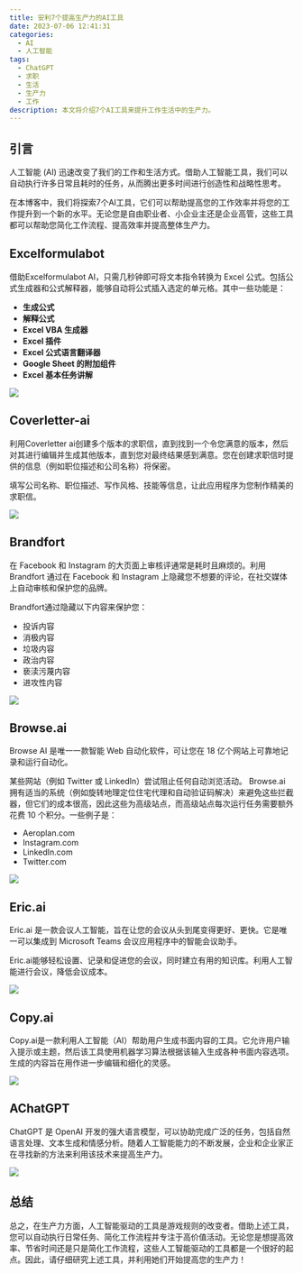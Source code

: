 ```yaml
---
title: 安利7个提高生产力的AI工具
date: 2023-07-06 12:41:31
categories:
  - AI
  - 人工智能
tags:
  - ChatGPT
  - 求职
  - 生活
  - 生产力
  - 工作
description: 本文将介绍7个AI工具来提升工作生活中的生产力。
---
```


## 引言

人工智能 (AI) 迅速改变了我们的工作和生活方式。借助人工智能工具，我们可以自动执行许多日常且耗时的任务，从而腾出更多时间进行创造性和战略性思考。

在本博客中，我们将探索7个AI工具，它们可以帮助提高您的工作效率并将您的工作提升到一个新的水平。无论您是自由职业者、小企业主还是企业高管，这些工具都可以帮助您简化工作流程、提高效率并提高整体生产力。

## Excelformulabot

借助Excelformulabot AI，只需几秒钟即可将文本指令转换为 Excel 公式。包括公式生成器和公式解释器，能够自动将公式插入选定的单元格。其中一些功能是：

- **生成公式**
- **解释公式**
- **Excel VBA 生成器**
- **Excel 插件**
- **Excel 公式语言翻译器**
- **Google Sheet 的附加组件**
- **Excel 基本任务讲解**

![](https://s2.loli.net/2023/07/25/875xutzTE36VZKn.png)

## Coverletter-ai

利用Coverletter ai创建多个版本的求职信，直到找到一个令您满意的版本，然后对其进行编辑并生成其他版本，直到您对最终结果感到满意。您在创建求职信时提供的信息（例如职位描述和公司名称）将保密。

填写公司名称、职位描述、写作风格、技能等信息，让此应用程序为您制作精美的求职信。

![](https://s2.loli.net/2023/07/25/Q7fge1rULh3I9Y4.png)

## Brandfort

在 Facebook 和 Instagram 的大页面上审核评通常是耗时且麻烦的。利用Brandfort 通过在 Facebook 和 Instagram 上隐藏您不想要的评论，在社交媒体上自动审核和保护您的品牌。

Brandfort通过隐藏以下内容来保护您：

- 投诉内容
- 消极内容
- 垃圾内容
- 政治内容
- 亵渎污蔑内容
- 进攻性内容

![](https://s2.loli.net/2023/07/25/NudrcbzIYVqtElR.png)

## Browse.ai

Browse AI 是唯一一款智能 Web 自动化软件，可让您在 18 亿个网站上可靠地记录和运行自动化。

某些网站（例如 Twitter 或 LinkedIn）尝试阻止任何自动浏览活动。 Browse.ai 拥有适当的系统（例如旋转地理定位住宅代理和自动验证码解决）来避免这些拦截器，但它们的成本很高，因此这些为高级站点，而高级站点每次运行任务需要额外花费 10 个积分。一些例子是：

- Aeroplan.com
- Instagram.com
- LinkedIn.com
- Twitter.com

![](https://s2.loli.net/2023/07/25/Jd32syYPm4ztxTB.png)

## Eric.ai

Eric.ai 是一款会议人工智能，旨在让您的会议从头到尾变得更好、更快。它是唯一可以集成到 Microsoft Teams 会议应用程序中的智能会议助手。

Eric.ai能够轻松设置、记录和促进您的会议，同时建立有用的知识库。利用人工智能进行会议，降低会议成本。

![](https://s2.loli.net/2023/07/25/XLBZNbEUz83MA4Y.png)

## Copy.ai

Copy.ai是一款利用人工智能（AI）帮助用户生成书面内容的工具。它允许用户输入提示或主题，然后该工具使用机器学习算法根据该输入生成各种书面内容选项。生成的内容旨在用作进一步编辑和细化的灵感。

![](https://s2.loli.net/2023/07/25/UZnYml8TfSG73Ab.png)

## AChatGPT

ChatGPT 是 OpenAI 开发的强大语言模型，可以协助完成广泛的任务，包括自然语言处理、文本生成和情感分析。随着人工智能能力的不断发展，企业和企业家正在寻找新的方法来利用该技术来提高生产力。

![](https://s2.loli.net/2023/07/25/7pyAdsGFr6S9wzU.png)

## 总结

总之，在生产力方面，人工智能驱动的工具是游戏规则的改变者。借助上述工具，您可以自动执行日常任务、简化工作流程并专注于高价值活动。无论您是想提高效率、节省时间还是只是简化工作流程，这些人工智能驱动的工具都是一个很好的起点。因此，请仔细研究上述工具，并利用她们开始提高您的生产力！
